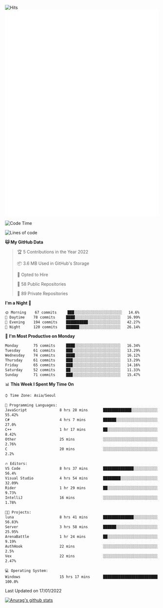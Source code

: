 ![Hits](https://hits.seeyoufarm.com/api/count/incr/badge.svg?url=https%3A%2F%2Fgithub.com%2Fkokose1234&count_bg=%2379C83D&title_bg=%23555555&icon=apple.svg&icon_color=%23E7E7E7&title=hits&edge_flat=false)
<br/>
![Metrics](https://github.com/kokose1234/kokose1234/blob/main/github-metrics.svg)

<!--START_SECTION:waka-->
![Code Time](http://img.shields.io/badge/Code%20Time-371%20hrs%2011%20mins-blue)

![Lines of code](https://img.shields.io/badge/From%20Hello%20World%20I%27ve%20Written-8%20Million%20lines%20of%20code-blue)

**🐱 My GitHub Data** 

> 🏆 5 Contributions in the Year 2022
 > 
> 📦 3.6 MB Used in GitHub's Storage 
 > 
> 💼 Opted to Hire
 > 
> 📜 58 Public Repositories 
 > 
> 🔑 89 Private Repositories  
 > 
**I'm a Night 🦉** 

```text
🌞 Morning    67 commits     ███░░░░░░░░░░░░░░░░░░░░░░   14.6% 
🌆 Daytime    78 commits     ████░░░░░░░░░░░░░░░░░░░░░   16.99% 
🌃 Evening    194 commits    ██████████░░░░░░░░░░░░░░░   42.27% 
🌙 Night      120 commits    ██████░░░░░░░░░░░░░░░░░░░   26.14%

```
📅 **I'm Most Productive on Monday** 

```text
Monday       75 commits     ████░░░░░░░░░░░░░░░░░░░░░   16.34% 
Tuesday      61 commits     ███░░░░░░░░░░░░░░░░░░░░░░   13.29% 
Wednesday    74 commits     ████░░░░░░░░░░░░░░░░░░░░░   16.12% 
Thursday     61 commits     ███░░░░░░░░░░░░░░░░░░░░░░   13.29% 
Friday       65 commits     ███░░░░░░░░░░░░░░░░░░░░░░   14.16% 
Saturday     52 commits     ██░░░░░░░░░░░░░░░░░░░░░░░   11.33% 
Sunday       71 commits     ███░░░░░░░░░░░░░░░░░░░░░░   15.47%

```


📊 **This Week I Spent My Time On** 

```text
⌚︎ Time Zone: Asia/Seoul

💬 Programming Languages: 
JavaScript               8 hrs 28 mins       █████████████░░░░░░░░░░░░   55.42% 
C#                       4 hrs 7 mins        ██████░░░░░░░░░░░░░░░░░░░   27.0% 
C++                      1 hr 17 mins        ██░░░░░░░░░░░░░░░░░░░░░░░   8.42% 
Other                    25 mins             ░░░░░░░░░░░░░░░░░░░░░░░░░   2.76% 
C                        20 mins             ░░░░░░░░░░░░░░░░░░░░░░░░░   2.2%

🔥 Editors: 
VS Code                  8 hrs 37 mins       ██████████████░░░░░░░░░░░   56.4% 
Visual Studio            4 hrs 54 mins       ████████░░░░░░░░░░░░░░░░░   32.09% 
Rider                    1 hr 29 mins        ██░░░░░░░░░░░░░░░░░░░░░░░   9.73% 
IntelliJ                 16 mins             ░░░░░░░░░░░░░░░░░░░░░░░░░   1.78%

🐱‍💻 Projects: 
luna                     8 hrs 41 mins       ██████████████░░░░░░░░░░░   56.83% 
Server                   3 hrs 58 mins       ██████░░░░░░░░░░░░░░░░░░░   25.95% 
ArenaBattle              1 hr 24 mins        ██░░░░░░░░░░░░░░░░░░░░░░░   9.19% 
AuthHook                 22 mins             ░░░░░░░░░░░░░░░░░░░░░░░░░   2.5% 
Vex                      22 mins             ░░░░░░░░░░░░░░░░░░░░░░░░░   2.47%

💻 Operating System: 
Windows                  15 hrs 17 mins      █████████████████████████   100.0%

```


 Last Updated on 17/01/2022
<!--END_SECTION:waka-->

[![Anurag's github stats](https://github-readme-stats.vercel.app/api?username=kokose1234&theme=dracula)](https://github.com/anuraghazra/github-readme-stats)



	
